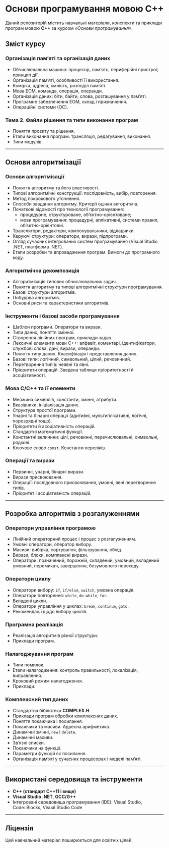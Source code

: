 # Основи програмування мовою С++

Даний репозиторій містить навчальні матеріали, конспекти та приклади програм мовою **C++** за курсом *«Основи програмування»*.  

## Зміст курсу

### Організація пам’яті та організація даних
- Обчислювальна машина: процесор, пам’ять, периферійні пристрої; принцип дії.  
- Організація пам’яті, особливості її використання.  
- Комірка, адреса, ємність, розподіл пам’яті.  
- Мова ЕОМ, команда, операція, операнди.  
- Організація даних: біти, байти, слова, розташування у пам’яті.  
- Програмне забезпечення ЕОМ, склад і призначення.  
- Операційні системи (ОС).  

### Тема 2. Файли рішення та типи виконання програм
- Поняття проєкту та рішення.  
- Етапи виконання програм: трансляція, редагування, виконання.  
- Типи модулів.  

---

## Основи алгоритмізації

### Основи алгоритмізації
- Поняття алгоритму та його властивості.  
- Типові алгоритмічні конструкції: послідовність, вибір, повторення.  
- Метод покрокового уточнення.  
- Способи завдання алгоритму. Критерії оцінки алгоритмів.  
- Початкові відомості про технології програмування:  
  - процедурне, структуроване, об’єктно-орієнтоване;  
  - мови програмування: процедурні, аплікативні, системи правил, об’єктно-орієнтовні.  
- Транслятори, редактори, компонувальники, відладчики.  
- Керуючі структури: оператори, вирази, підпрограми.  
- Огляд сучасних інтегрованих систем програмування (Visual Studio .NET, платформа .NET).  
- Етапи розробки та впровадження програм. Вимоги до програмного коду.  

### Алгоритмічна декомпозиція
- Алгоритмізація типових обчислювальних задач.  
- Поняття алгоритму та типові алгоритмічні структури програмування.  
- Базові структури алгоритмів.  
- Побудова алгоритмів.  
- Основні риси та характеристики алгоритмів.  

### Інструменти і базові засоби програмування
- Шаблон програми. Оператори та вирази.  
- Типи даних, поняття змінної.  
- Створення лінійних програм, приклади задач.  
- Лексичні елементи мови C++: алфавіт, коментарі, ідентифікатори, службові слова, дані, вирази, операнди.  
- Поняття типу даних. Класифікація і представлення даних.  
- Базові типи: логічний, символьний, цілий, речовинний.  
- Перетворення типів: неявні та явні.  
- Пріоритети операцій. Зведена таблиця пріоритетності й асоціативності.  

### Мова С/С++ та її елементи
- Множина символів, константи, змінні, атрибути.  
- Вказівники, ініціалізація даних.  
- Структура простої програми.  
- Унарні та бінарні операції (адитивні, мультиплікативні, логічні, порозрядні тощо).  
- Пріоритети й асоціативність операцій.  
- Стандартні математичні функції.  
- Константні величини: цілі, речовинні, перечислювальні, символьні, рядкові.  
- Ключове слово `const`. Константи переліків.  

### Операції та вирази
- Первинні, унарні, бінарні вирази.  
- Вирази присвоювання.  
- Операції: послідовного присвоювання, умовні, явні перетворення типів.  
- Пріоритет і асоціативність операцій.  

---

## Розробка алгоритмів з розгалуженнями

### Оператори управління програмою
- Лінійний операторний процес і процес з розгалуженням.  
- Умовні оператори, оператор вибору.  
- Масиви: вибірка, сортування, фільтрування, обхід.  
- Вирази, блоки, комплексні вирази.  
- Оператори: позначений, порожній, складений, умовний, вкладений умовний, перемикач, завершення, безумовного переходу.  

### Оператори циклу
- Оператори вибору: `if`, `if/else`, `switch`, умовна операція.  
- Оператори повторення: `while`, `do-while`, `for`.  
- Вкладені цикли.  
- Оператори управління у циклах: `break`, `continue`, `goto`.  
- Рекомендації щодо вибору циклів.  

### Програмна реалізація
- Реалізація алгоритмів різної структури.  
- Приклади програм.  

### Налагоджування програм
- Типи помилок.  
- Етапи налагодження: контроль правильності, локалізація, виправлення.  
- Кроковий режим налагодження.  
- Приклади.  

### Комплексний тип даних
- Стандартна бібліотека **COMPLEX.H**.  
- Приклади програм обробки комплексних даних.  
- Поняття покажчика і посилання.  
- Покажчики та масиви. Адресна арифметика.  
- Динамічні змінні, `new` і `delete`.  
- Динамічні масиви.  
- Зв’язні списки.  
- Покажчики на функції.  
- Параметри функцій як посилання.  
- Організація пам’яті у сучасних процесорах і моделі пам’яті.  

---

## Використані середовища та інструменти
- **C++ (стандарт C++11 і вище)**  
- **Visual Studio .NET**, **GCC/G++**  
- Інтегровані середовища програмування (IDE): Visual Studio, Code::Blocks, Visual Studio Code  

---

## Ліцензія
Цей навчальний матеріал поширюється для освітніх цілей.
